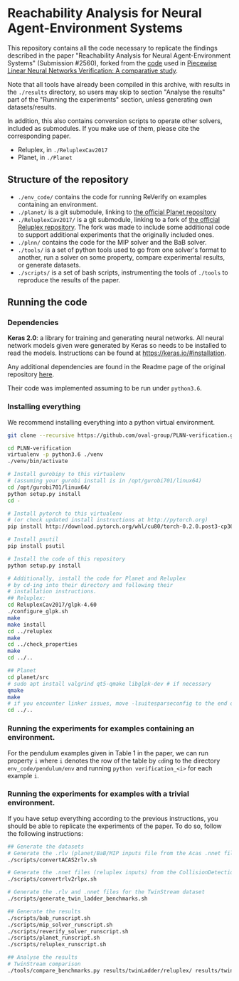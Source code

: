 # Reachability Analysis for Neural Agent-Environment Systems

This repository contains all the code necessary to replicate the findings
described in the paper "Reachability Analysis for Neural Agent-Environment Systems" (Submission #2560),
forked from the [code](https://github.com/oval-group/PLNN-verification) used in
[Piecewise Linear Neural Networks Verification: A
comparative study](https://arxiv.org/abs/1711.00455).


Note that all tools have already been compiled in this archive, with results in the `./results` directory,
so users may skip to section "Analyse the results" part of the "Running the experiments" section, unless generating own
datasets/results.


In addition, this also contains conversion scripts to operate other solvers,
included as submodules. If you make use of them, please cite the corresponding paper.
* Reluplex, in `./ReluplexCav2017`
* Planet, in `./Planet`


## Structure of the repository
* `./env_code/` contains the code for running ReVerify on examples containing an environment.
* `./planet/` is a git submodule, linking
  to [the official Planet repository](https://github.com/progirep/planet)
* `./ReluplexCav2017/` is a git submodule, linking to a fork
of
[the official Reluplex repository](https://github.com/guykatzz/ReluplexCav2017).
The fork was made to include some additional code to support additional
experiments that the originally included ones.
* `./plnn/` contains the code for the MIP solver and the BaB solver.
* `./tools/` is a set of python tools used to go from one solver's format to
  another, run a solver on some property, compare experimental results, or
  generate datasets.
* `./scripts/` is a set of bash scripts, instrumenting the tools of `./tools` to
  reproduce the results of the paper.
  
## Running the code
### Dependencies
**Keras 2.0**: a library for training and generating neural networks. All
neural network models given were generated by Keras so needs to be installed to
read the models. Instructions can be found at https://keras.io/#installation.

Any additional dependencies are found in the Readme page of the original repository
[here](https://github.com/oval-group/PLNN-verification).

Their code was implemented assuming to be run under `python3.6`.
  
### Installing everything
We recommend installing everything into a python virtual environment.

```bash
git clone --recursive https://github.com/oval-group/PLNN-verification.git

cd PLNN-verification
virtualenv -p python3.6 ./venv
./venv/bin/activate

# Install gurobipy to this virtualenv
# (assuming your gurobi install is in /opt/gurobi701/linux64)
cd /opt/gurobi701/linux64/
python setup.py install
cd -

# Install pytorch to this virtualenv
# (or check updated install instructions at http://pytorch.org)
pip install http://download.pytorch.org/whl/cu80/torch-0.2.0.post3-cp36-cp36m-manylinux1_x86_64.whl 

# Install psutil
pip install psutil

# Install the code of this repository
python setup.py install

# Additionally, install the code for Planet and Reluplex
# by cd-ing into their directory and following their 
# installation instructions.
## Reluplex:
cd ReluplexCav2017/glpk-4.60
./configure_glpk.sh
make
make install
cd ../reluplex
make
cd ../check_properties
make
cd ../..

## Planet
cd planet/src
# sudo apt install valgrind qt5-qmake libglpk-dev # if necessary 
qmake
make
# if you encounter linker issues, move -lsuitesparseconfig to the end of the flag list
cd ../..
```
### Running the experiments for examples containing an environment.
For the pendulum examples given in Table 1 in the paper, we can run property `i` where `i` denotes the row of the table
by `cd`ing to the directory `env_code/pendulum/env` and running `python verification_<i>` for each example `i`.

### Running the experiments for examples with a trivial environment.
If you have setup everything according to the previous instructions, you should
be able to replicate the experiments of the paper. To do so, follow the
following instructions:

```bash
## Generate the datasets
# Generate the .rlv (planet/BaB/MIP inputs file from the Acas .nnet files)
./scripts/convertACAS2rlv.sh

# Generate the .nnet files (reluplex inputs) from the CollisionDetection .rlv files
./scripts/convertrlv2rlpx.sh

# Generate the .rlv and .nnet files for the TwinStream dataset
./scripts/generate_twin_ladder_benchmarks.sh

## Generate the results
./scripts/bab_runscript.sh
./scripts/mip_solver_runscript.sh
./scripts/reverify_solver_runscript.sh
./scripts/planet_runscript.sh
./scripts/reluplex_runscript.sh

## Analyse the results
# TwinStream comparison
./tools/compare_benchmarks.py results/twinLadder/reluplex/ results/twinLadder/planet/ results/twinLadder/MIP/ results/twinLadder/BaB results/twinLadder/reverify --all_unsat
```


